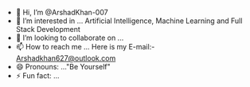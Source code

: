 - 👋 Hi, I’m @ArshadKhan-007
- 👀 I’m interested in ... Artificial Intelligence, Machine Learning and Full Stack Development
- 💞️ I’m looking to collaborate on ...
- 📫 How to reach me ... Here is my E-mail:- Arshadkhan627@outlook.com
- 😄 Pronouns: ..."Be Yourself"
- ⚡ Fun fact: ...

<!---
ArshadKhan-007/ArshadKhan-007 is a ✨ special ✨ repository because its `README.md` (this file) appears on your GitHub profile.
You can click the Preview link to take a look at your changes.
--->

